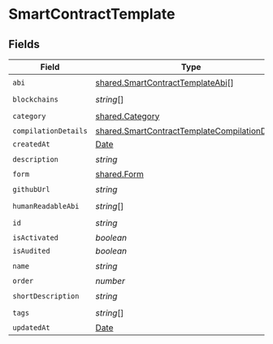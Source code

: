 # SmartContractTemplate


## Fields

| Field                                                                                                            | Type                                                                                                             | Required                                                                                                         | Description                                                                                                      |
| ---------------------------------------------------------------------------------------------------------------- | ---------------------------------------------------------------------------------------------------------------- | ---------------------------------------------------------------------------------------------------------------- | ---------------------------------------------------------------------------------------------------------------- |
| `abi`                                                                                                            | [shared.SmartContractTemplateAbi](../../models/shared/smartcontracttemplateabi.md)[]                             | :heavy_check_mark:                                                                                               | N/A                                                                                                              |
| `blockchains`                                                                                                    | *string*[]                                                                                                       | :heavy_check_mark:                                                                                               | N/A                                                                                                              |
| `category`                                                                                                       | [shared.Category](../../models/shared/category.md)                                                               | :heavy_check_mark:                                                                                               | N/A                                                                                                              |
| `compilationDetails`                                                                                             | [shared.SmartContractTemplateCompilationDetails](../../models/shared/smartcontracttemplatecompilationdetails.md) | :heavy_minus_sign:                                                                                               | N/A                                                                                                              |
| `createdAt`                                                                                                      | [Date](https://developer.mozilla.org/en-US/docs/Web/JavaScript/Reference/Global_Objects/Date)                    | :heavy_minus_sign:                                                                                               | N/A                                                                                                              |
| `description`                                                                                                    | *string*                                                                                                         | :heavy_check_mark:                                                                                               | N/A                                                                                                              |
| `form`                                                                                                           | [shared.Form](../../models/shared/form.md)                                                                       | :heavy_minus_sign:                                                                                               | N/A                                                                                                              |
| `githubUrl`                                                                                                      | *string*                                                                                                         | :heavy_check_mark:                                                                                               | N/A                                                                                                              |
| `humanReadableAbi`                                                                                               | *string*[]                                                                                                       | :heavy_check_mark:                                                                                               | N/A                                                                                                              |
| `id`                                                                                                             | *string*                                                                                                         | :heavy_check_mark:                                                                                               | N/A                                                                                                              |
| `isActivated`                                                                                                    | *boolean*                                                                                                        | :heavy_minus_sign:                                                                                               | N/A                                                                                                              |
| `isAudited`                                                                                                      | *boolean*                                                                                                        | :heavy_minus_sign:                                                                                               | N/A                                                                                                              |
| `name`                                                                                                           | *string*                                                                                                         | :heavy_check_mark:                                                                                               | N/A                                                                                                              |
| `order`                                                                                                          | *number*                                                                                                         | :heavy_minus_sign:                                                                                               | N/A                                                                                                              |
| `shortDescription`                                                                                               | *string*                                                                                                         | :heavy_check_mark:                                                                                               | N/A                                                                                                              |
| `tags`                                                                                                           | *string*[]                                                                                                       | :heavy_check_mark:                                                                                               | N/A                                                                                                              |
| `updatedAt`                                                                                                      | [Date](https://developer.mozilla.org/en-US/docs/Web/JavaScript/Reference/Global_Objects/Date)                    | :heavy_minus_sign:                                                                                               | N/A                                                                                                              |